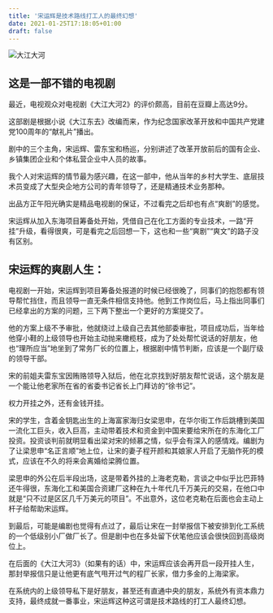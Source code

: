 ```yaml
---
title: '宋运辉是技术路线打工人的最终幻想'
date: 2021-01-25T17:18:05+01:00
draft: false
---
```

![大江大河](https://lcw-1251984761.cos.ap-shanghai.myqcloud.com/2021/songyunhui.jpg)
## 这是一部不错的电视剧
最近，电视观众对电视剧《大江大河2》的评价颇高，目前在豆瓣上高达9分。

这部剧是根据小说《大江东去》改编而来，作为纪念国家改革开放和中国共产党建党100周年的“献礼片”播出。

剧中的三个主角，宋运辉、雷东宝和杨巡，分别讲述了改革开放前后的国有企业、乡镇集团企业和个体私营企业中人员的故事。

我个人对宋运辉的情节最为感兴趣，在这一部中，他从当年的乡村大学生、底层技术员变成了大型央企地方公司的青年领导了，还是精通技术业务那种。

出品方正午阳光确实是精品电视剧的保证，不过看完之后却也有点“爽剧”的感觉。

宋运辉从加入东海项目筹备处开始，凭借自己在化工方面的专业技术，一路“开挂”升级，看得很爽，可是看完之后回想一下，这也和一些“爽剧”“爽文”的路子没有区别。

## 宋运辉的爽剧人生：

电视剧一开始，宋运辉到项目筹备处报道的时候已经很晚了，同事们的抱怨都有领导帮忙挡住，而且领导一直无条件相信支持他。他到工作岗位后，马上指出同事们已经拿出的方案的问题，三下两下整出一个更好的方案提交了。

他的方案上级不予审批，他就绕过上级自己去其他部委审批，项目成功后，当年给他穿小鞋的上级领导也开始主动抛来橄榄枝，成为了处处帮忙说话的好朋友，他也“理所应当”地坐到了常务厂长的位置上，根据剧中情节判断，应该是一个副厅级的领导干部。

宋的前姐夫雷东宝因贿赂领导入狱后，他在北京找到好朋友帮忙说话，这个朋友是一个能让他老家所在省的省委书记省长上门拜访的“徐书记”。

权力开挂之外，还有金钱开挂。

宋的学生，含着金钥匙出生的上海富家海归女梁思申，在华尔街工作后跳槽到美国一流化工巨头，收入巨高，主动带着技术和资金到中国来要给宋所在的东海化工厂投资。投资谈判前就明显看出梁对宋的倾慕之情，似乎会有深入的感情戏。编剧为了让梁思申“名正言顺”地上位，让宋的妻子程开颜和其娘家人开启了无脑作死的模式，应该在不久的将来会离婚给梁腾位置。

梁思申的外公在后半段出场，这是带着外挂的上海老克勒，言谈之中似乎比巴菲特还牛得很，东海化工和美国合资建厂这种在九十年代几千万美元的交易，在他口中就是“只不过是区区几千万美元的项目”。不出意外，这位老克勒在后面也会主动上杆子给帮助宋运辉。

到最后，可能是编剧也觉得有点过了，最后让宋在一封举报信下被安排到化工系统的一个低级别小厂做厂长了。但是剧中也在多处留下伏笔他应该会很快回到高级岗位上。

在后面的《大江大河3》（如果有的话）中，宋运辉应该会再开启一段开挂人生，那封举报信只是让他更有底气甩开过气的程厂长家，借力多金的上海梁家。

在系统内的上级领导私下是好朋友，甚至还有直通中央的朋友，系统外有资本鼎力支持，最终成就一番事业，宋运辉这种这可谓是技术路线的打工人最终幻想。
